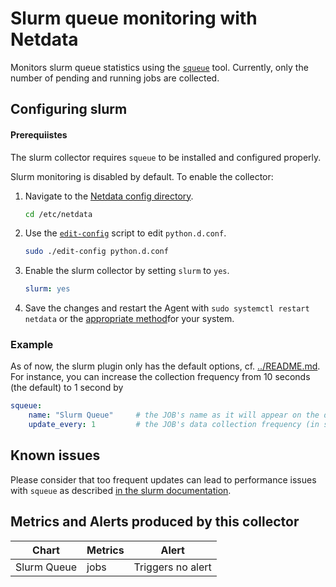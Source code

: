 <!--
title: "Slurm queue monitoring with Netdata"
custom_edit_url: https://github.com/netdata/netdata/edit/master/collectors/python.d.plugin/slurm/README.md
sidebar_label: "Slurm Queue"
-->

# Slurm queue monitoring with Netdata

Monitors slurm queue statistics using the [`squeue`](https://slurm.schedmd.com/squeue.html) tool. Currently, only the number of pending and running jobs are collected.


## Configuring slurm

#### Prerequiistes
The slurm collector requires `squeue` to be installed and configured properly.

Slurm monitoring is disabled by default. To enable the collector:  
1. Navigate to the [Netdata config directory](https://learn.netdata.cloud/docs/configure/nodes#the-netdata-config-directory).
   ```bash
   cd /etc/netdata
   ```
2. Use the [`edit-config`](https://learn.netdata.cloud/docs/configure/nodes#use-edit-config-to-edit-configuration-files) script to edit `python.d.conf`.
   ```bash
   sudo ./edit-config python.d.conf
   ```
3. Enable the slurm collector by setting `slurm` to `yes`. 

   ```yaml
   slurm: yes
   ```
   
 4. Save the changes and restart the Agent with `sudo systemctl restart netdata` or the [appropriate method](https://learn.netdata.cloud/docs/configure/start-stop-restart)for your system.

### Example

As of now, the slurm plugin only has the default options, cf. [../README.md](../README.md).
For instance, you can increase the collection frequency from 10 seconds (the default) to 1 second by

```yaml
squeue:
    name: "Slurm Queue"     # the JOB's name as it will appear on the dashboard
    update_every: 1         # the JOB's data collection frequency (in seconds)
```

## Known issues
Please consider that too frequent updates can lead to performance issues with `squeue` as described [in the slurm documentation](https://slurm.schedmd.com/squeue.html#SECTION_PERFORMANCE).

## Metrics and Alerts produced by this collector

| Chart      | Metrics     | Alert                    |
| ---------- | ----------- | ------------------------ |
| Slurm Queue | jobs | Triggers no alert |
